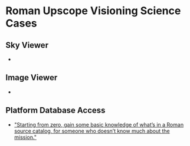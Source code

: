 # Roman Upscope Visioning Science Cases

## Sky Viewer

* 

## Image Viewer

*

## Platform Database Access

* ["Starting from zero, gain some basic knowledge of what’s in a Roman source catalog, for someone who doesn’t know much about the mission."](database-access-base.md)
